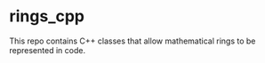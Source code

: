 # rings_cpp
This repo contains C++ classes that allow mathematical rings to be represented in code.
